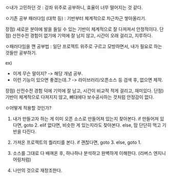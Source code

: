 ㅇ내가 고민하던 것 
: 강좌 위주로 공부하니, 효율이 너무 떨어지는 것 같다.

ㅇ기존 공부 패러다임 (대학 등)
: 기반부터 체계적으로 차근차근 쌓아올리기.

장점) 새로운 분야에 발을 들일 수 있는 기반이 체계적으로 잘 다져져서 안정적이다.
단점) 산전수전 경험이 없기에 기억에 잘 남지 않고, 시간이 오래 걸리고, 지루하다.

ㅇ패러다임을 깬 공부법
: 일단 프로젝트 위주로 구르고 모방하면서, 내가 필요로 하는 것들만 공부하기.

ex)
- 이게 무슨 말이지? -> 해당 개념 공부.
- 이런 기능이 있으면 좋겠는데..? -> 라이브러리/오픈소스 등 검색 후, 없으면 제작.

장점) 산전수전 경험 덕에 기억에 잘 남고, 시간이 비교적 적게 걸리고, 재미있다.
단점) 기반이 체계적으로 다져지지 않고, 뼈대에다 보수공사하는 것처럼 안정감이 없다.

ㅇ어떻게 적용할 것인가?

1. 내가 만들고자 하는 게 이미 오픈 소스로 만들어져 있는지 찾아본다.
if 만들어져 있다면, goto 2.
elif 없다면, 비슷한 게 있는지라도 찾아본다.
else, 맘 단단히 먹고 기반을 다진다.

2. 가져온 프로젝트의 퀄리티를 본다.
if 괜찮다면, goto 3.
else, goto 1.

3. 소스를 그대로 다 배껴온 후, 하나하나 분석하고 완벽하게 이해한다.
(리버스 엔지니어링처럼)

4. 나만의 것으로 재창조한다.
